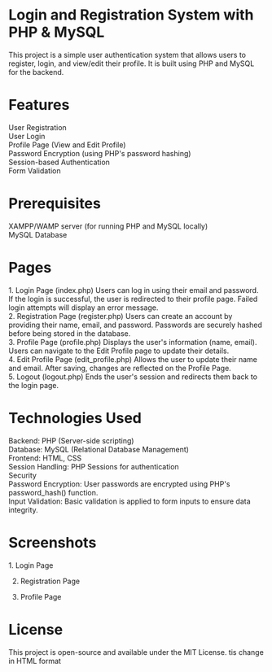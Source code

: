 <h1>Login and Registration System with PHP & MySQL</h1>
<p>This project is a simple user authentication system that allows users to register, login, and view/edit their profile. It is built using PHP and MySQL for the backend.</p>

<h1>Features</h1>
  User Registration<br>
  User Login<br>
  Profile Page (View and Edit Profile)<br>
  Password Encryption (using PHP's password hashing)<br>
  Session-based Authentication<br>
  Form Validation
<h1>Prerequisites</h1>
  XAMPP/WAMP server (for running PHP and MySQL locally)<br>
  MySQL Database


<h1>Pages</h1>
1. Login Page (index.php)
Users can log in using their email and password.
If the login is successful, the user is redirected to their profile page.
Failed login attempts will display an error message.<br>
2. Registration Page (register.php)
Users can create an account by providing their name, email, and password.
Passwords are securely hashed before being stored in the database.<br>
3. Profile Page (profile.php)
Displays the user's information (name, email).
Users can navigate to the Edit Profile page to update their details.<br>
4. Edit Profile Page (edit_profile.php)
Allows the user to update their name and email.
After saving, changes are reflected on the Profile Page.<br>
5. Logout (logout.php)
Ends the user's session and redirects them back to the login page.

<h1>Technologies Used</h1>
  Backend: PHP (Server-side scripting)<br>
  Database: MySQL (Relational Database Management)<br>
  Frontend: HTML, CSS<br>
  Session Handling: PHP Sessions for authentication<br>
  Security<br>
  Password Encryption: User passwords are encrypted using PHP's password_hash() function.<br>
  Input Validation: Basic validation is applied to form inputs to ensure data integrity.<br>
  
<h1>Screenshots</h1>
1. Login Page

2. Registration Page

3. Profile Page

<h1>License</h1>
This project is open-source and available under the MIT License.
 tis change in HTML format
